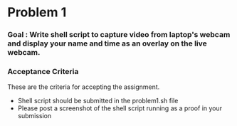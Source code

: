 # Problem 1

### Goal : Write shell script to capture video from laptop's webcam and display your name and time as an overlay on the live webcam. 


### Acceptance Criteria
These are the criteria for accepting the assignment.

- Shell script should be submitted in the problem1.sh file
- Please post a screenshot of the shell script running as a proof in your submission
